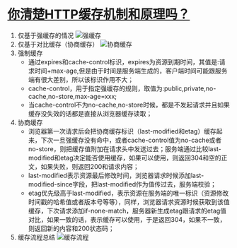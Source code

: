 # [你清楚HTTP缓存机制和原理吗？](https://mp.weixin.qq.com/s/HknZ358fEvr4E2FKFQ-ykQ)

1. 仅基于强缓存的情况
![强缓存](https://mmbiz.qpic.cn/mmbiz_png/JfTPiahTHJhqVtDasiaFuX5eXIuzGCZQ2CcBmImSScZGrtJHTG05GsvnrOMRI5mO7JIjEJQrpqic4DyMCuZ7oSALw/640?wx_fmt=png&tp=webp&wxfrom=5&wx_lazy=1&wx_co=1)
2. 仅基于对比缓存（协商缓存）
![协商缓存](https://mmbiz.qpic.cn/mmbiz_png/JfTPiahTHJhqVtDasiaFuX5eXIuzGCZQ2CuwNMVyz1WDqJuPwVSey2ATnL7n0Esd0QLuIbHUA21sQ5efQX181PaQ/640?wx_fmt=png&tp=webp&wxfrom=5&wx_lazy=1&wx_co=1)
3. 强制缓存
    * 通过expires和cache-control标识，expires为资源到期时间，其值是:请求时间+max-age,但是由于时间是服务端生成的，客户端时间可能跟服务端有很大差别，所以该标识作用不大；
    * cache-control，用于指定强缓存的规则，取值为:public,private,no-cache,no-store,max-age=xxx;
    * 当cache-control不为no-cache,no-store时候，都是不发起请求并且如果缓存没失效的话都是直接从浏览器缓存读取；
4. 协商缓存
    * 浏览器第一次请求后会把协商缓存标识（last-modified和etag）缓存起来，下次一旦强缓存没有命中，或者cache-control值为no-cache或者no-store，则把缓存值附加在请求头中发送过去；服务端通过比较last-modified和etag决定能否使用缓存，如果可以使用，则返回304和空的正文，如果失败，则返回200和请求内容；
    * last-modified表示资源最后修改时间，浏览器请求时候添加last-modified-since字段，把last-modified作为值传过去，服务端校验；
    * etag优先级高于last-modified，表示资源在服务端的唯一标识（资源修改时间戳的哈希值或者版本号等等），同样，浏览器请求资源时候获取到该值缓存，下次请求添加if-none-match，服务器新生成etag跟请求的etag值对比，如果一致的话，表示缓存可以使用，于是返回304，如果不一致，则返回新的内容和200状态码；
5. 缓存流程总结
![缓存流程](https://mmbiz.qpic.cn/mmbiz_png/JfTPiahTHJhqVtDasiaFuX5eXIuzGCZQ2Cwd652rG3h0mJeo2aRAZYHR2423qSW0vyKC3LNzprx59d1ibIB2X9MGw/640?wx_fmt=png&tp=webp&wxfrom=5&wx_lazy=1&wx_co=1)



